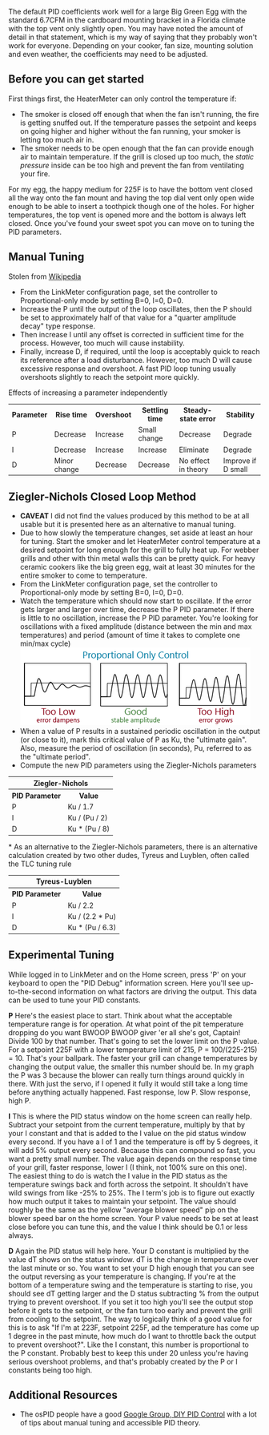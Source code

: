 The default PID coefficients work well for a large Big Green Egg with the standard 6.7CFM in the cardboard mounting bracket in a Florida climate with the top vent only slightly open. You may have noted the amount of detail in that statement, which is my way of saying that they probably won't work for everyone. Depending on your cooker, fan size, mounting solution and even weather, the coefficients may need to be adjusted. 

## Before you can get started

First things first, the HeaterMeter can only control the temperature if:
 * The smoker is closed off enough that when the fan isn't running, the fire is getting snuffed out. If the temperature passes the setpoint and keeps on going higher and higher without the fan running, your smoker is letting too much air in.
 * The smoker needs to be open enough that the fan can provide enough air to maintain temperature. If the grill is closed up too much, the _static pressure_ inside can be too high and prevent the fan from ventilating your fire.

For my egg, the happy medium for 225F is to have the bottom vent closed all the way onto the fan mount and having the top dial vent only open wide enough to be able to insert a toothpick though one of the holes. For higher temperatures, the top vent is opened more and the bottom is always left closed. Once you've found your sweet spot you can move on to tuning the PID parameters.

## Manual Tuning
Stolen from [Wikipedia](http://en.wikipedia.org/wiki/PID_controller)
 * From the LinkMeter configuration page, set the controller to Proportional-only mode by setting B=0, I=0, D=0.
 * Increase the P until the output of the loop oscillates, then the P should be set to approximately half of that value for a "quarter amplitude decay" type response. 
 * Then increase I until any offset is corrected in sufficient time for the process. However, too much will cause instability. 
 * Finally, increase D, if required, until the loop is acceptably quick to reach its reference after a load disturbance. However, too much D will cause excessive response and overshoot. A fast PID loop tuning usually overshoots slightly to reach the setpoint more quickly.

Effects of increasing a parameter independently
<table>
<tr><th>Parameter</th><th>Rise time</th><th>Overshoot</th><th>Settling time</th><th>Steady-state error</th><th>Stability</th></tr>
<tr><td>P</td><td>Decrease</td><td>Increase</td><td>Small change</td><td>Decrease</td><td>Degrade</td></tr>
<tr><td>I</td><td>Decrease</td><td>Increase</td><td>Increase</td><td>Eliminate</td><td>Degrade</td></tr>
<tr><td>D</td><td>Minor change</td><td>Decrease</td><td>Decrease</td><td>No effect in theory</td><td>Improve if D small</td></tr>
</table>

## Ziegler-Nichols Closed Loop Method
 * **CAVEAT** I did not find the values produced by this method to be at all usable but it is presented here as an alternative to manual tuning.
 * Due to how slowly the temperature changes, set aside at least an hour for tuning. Start the smoker and let HeaterMeter control temperature at a desired setpoint for long enough for the grill to fully heat up. For webber grills and other with thin metal walls this can be pretty quick. For heavy ceramic cookers like the big green egg, wait at least 30 minutes for the entire smoker to come to temperature.
 * From the LinkMeter configuration page, set the controller to Proportional-only mode by setting B=0, I=0, D=0.
 * Watch the temperature which should now start to oscillate. If the error gets larger and larger over time, decrease the P PID parameter. If there is little to no oscillation, increase the P PID parameter. You're looking for oscillations with a fixed amplitude (distance between the min and max temperatures) and period (amount of time it takes to complete one min/max cycle)
![Stable PID Oscillations](images/pidtune.png)
 * When a value of P results in a sustained periodic oscillation in the output (or close to it), mark this critical value of P as Ku, the "ultimate gain". Also, measure the period of oscillation (in seconds), Pu, referred to as the "ultimate period".
 * Compute the new PID parameters using the Ziegler-Nichols parameters
<table>
<tr><th colspan="2">Ziegler-Nichols</th></tr>
<tr><th>PID Parameter</th><th>Value</th></tr>
<tr><td>P</td><td>Ku / 1.7</td></tr>
<tr><td>I</td><td>Ku / (Pu / 2)</td></tr>
<tr><td>D</td><td>Ku * (Pu / 8)</td></tr>
</table>
 * As an alternative to the Ziegler-Nichols parameters, there is an alternative calculation created by two other dudes, Tyreus and Luyblen, often called the TLC tuning rule
<table>
<tr><th colspan="2">Tyreus-Luyblen</th></tr>
<tr><th>PID Parameter</th><th>Value</th></tr>
<tr><td>P</td><td>Ku / 2.2</td></tr>
<tr><td>I</td><td>Ku / (2.2 * Pu)</td></tr>
<tr><td>D</td><td>Ku * (Pu / 6.3)</td></tr>
</table>

## Experimental Tuning
While logged in to LinkMeter and on the Home screen, press 'P' on your keyboard to open the "PID Debug" information screen. Here you'll see up-to-the-second information on what factors are driving the output. This data can be used to tune your PID constants.

**P** Here's the easiest place to start. Think about what the acceptable temperature range is for operation. At what point of the pit temperature dropping do you want BWOOP BWOOP giver 'er all she's got, Captain! Divide 100 by that number. That's going to set the lower limit on the P value. For a setpoint 225F with a lower temperature limit of 215, P = 100/(225-215) = 10. That's your ballpark. The faster your grill can change temperatures by changing the output value, the smaller this number should be. In my graph the P was 3 because the blower can really turn things around quickly in there. With just the servo, if I opened it fully it would still take a long time before anything actually happened. Fast response, low P. Slow response, high P.

**I** This is where the PID status window on the home screen can really help. Subtract your setpoint from the current temperature, multiply by that by your I constant and that is added to the I value on the pid status window every second. If you have a I of 1 and the temperature is off by 5 degrees, it will add 5% output every second. Because this can compound so fast, you want a pretty small number. The value again depends on the response time of your grill, faster response, lower I (I think, not 100% sure on this one). The easiest thing to do is watch the I value in the PID status as the temperature swings back and forth across the setpoint. It shouldn't have wild swings from like -25% to 25%. The I term's job is to figure out exactly how much output it takes to maintain your setpoint. The value should roughly be the same as the yellow "average blower speed" pip on the blower speed bar on the home screen. Your P value needs to be set at least close before you can tune this, and the value I think should be 0.1 or less always.

**D**  Again the PID status will help here. Your D constant is multiplied by the value dT shows on the status window. dT is the change in temperature over the last minute or so. You want to set your D high enough that you can see the output reversing as your temperature is changing. If you're at the bottom of a temperature swing and the temperature is starting to rise, you should see dT getting larger and the D status subtracting % from the output trying to prevent overshoot. If you set it too high you'll see the output stop before it gets to the setpoint, or the fan turn too early and prevent the grill from cooling to the setpoint. The way to logically think of a good value for this is to ask "If I'm at 223F, setpoint 225F, ad the temperature has come up 1 degree in the past minute, how much do I want to throttle back the output to prevent overshoot?". Like the I constant, this number is proportional to the P constant. Probably best to keep this under 20 unless you're having serious overshoot problems, and that's probably created by the P or I constants being too high.

## Additional Resources
 * The osPID people have a good [Google Group, DIY PID Control](https://groups.google.com/forum/?fromgroups#!forum/diy-pid-control) with a lot of tips about manual tuning and accessible PID theory.